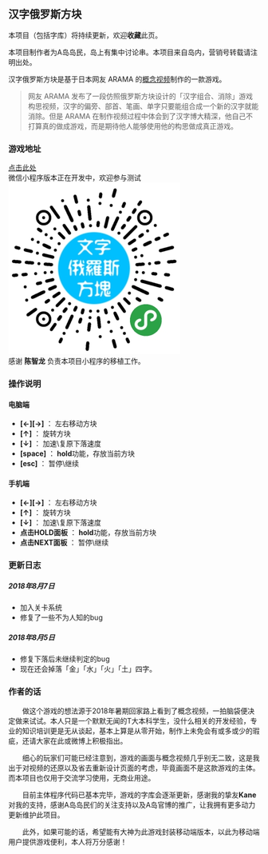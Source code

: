 汉字俄罗斯方块
---
本项目（包括字库）将持续更新，欢迎**收藏**此页。

本项目制作者为A岛岛民，岛上有集中讨论串。本项目来自岛内，营销号转载请注明出处。

汉字俄罗斯方块是基于日本网友 ARAMA 的[概念视频](http://www.acgdoge.net/archives/28826)制作的一款游戏。

> 网友 ARAMA 发布了一段仿照俄罗斯方块设计的「汉字组合、消除」游戏构思视频，汉字的偏旁、部首、笔画、单字只要能组合成一个新的汉字就能消除。但是 ARAMA 在制作视频过程中体会到了汉字博大精深，他自己不打算真的做成游戏，而是期待他人能够使用他的构思做成真正游戏。


### 游戏地址

[点击此处](https://terryyoung518.github.io/ChineseTetris/ChineseTetris.html)  
微信小程序版本正在开发中，欢迎参与测试  
![](/img/wccode.jpg)  
感谢 **陈智龙** 负责本项目小程序的移植工作。

### 操作说明
#### 电脑端
* **[←][→]** ： 左右移动方块
* **[↑]** ： 旋转方块
* **[↓]** ： 加速\复原下落速度
* **[space]** ： **hold**功能，存放当前方块
* **[esc]** ： 暂停\继续
#### 手机端
* **[←][→]** ： 左右移动方块
* **[↑]** ： 旋转方块
* **[↓]** ： 加速\复原下落速度
* **点击HOLD面板** ： **hold**功能，存放当前方块
* **点击NEXT面板** ： 暂停\继续

### 更新日志

##### 2018年8月7日

* 加入关卡系统
* 修复了一些不为人知的bug

##### 2018年8月5日

* 修复下落后未继续判定的bug
* 现在还会掉落「金」「水」「火」「土」四字。

### 作者的话

　　做这个游戏的想法源于2018年暑期回家路上看到了概念视频，一拍脑袋便决定做来试试。本人只是一个默默无闻的T大本科学生，没什么相关的开发经验，专业的知识培训更是无从谈起，基本上算是从零开始，制作上未免会有或多或少的瑕疵，还请大家在此或微博上积极指出。

　　细心的玩家们可能已经注意到，游戏的画面与概念视频几乎别无二致，这是我出于对视频的还原以及省去重新设计页面的考虑，毕竟画面不是这款游戏的主体。而本项目也仅用于交流学习使用，无商业用途。

　　目前主体程序代码已基本完毕，游戏的字库会逐渐更新，感谢我的挚友**Kane**对我的支持，感谢A岛岛民们的关注支持以及A岛官博的推广，让我拥有更多动力更新维护此项目。
  
　　此外，如果可能的话，希望能有大神为此游戏封装移动端版本，以此为移动端用户提供游戏便利，本人将万分感谢！
